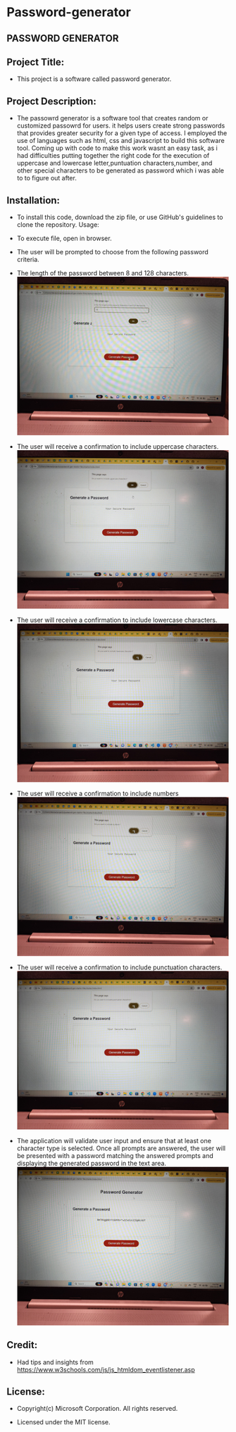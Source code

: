 # Password-generator
## PASSWORD GENERATOR

## Project Title:

* This project is a software called password generator.

## Project Description:

* The passowrd generator is a software tool that creates random or customized passowrd for users. it helps users create strong passwords that provides greater security for a given type of access. I employed the use of languages such as html, css and javascript to build this software tool. Coming up with code to make this work wasnt an easy task, as i had difficulties putting together the right code for the execution of uppercase and lowercase letter,puntuation characters,number, and other special characters to be generated as password which i was able to to figure out after.

## Installation:

* To install this code, download the zip file, or use GitHub's guidelines to clone the repository.
Usage:
 
* To execute file, open in browser.

* The user will be prompted to choose from the following password criteria. 

* The length of the password between 8 and 128 characters.
![alt text](assets/image/20240215_213323.jpg)

* The user will receive a confirmation to include uppercase characters.
![alt text](assets/image/20240215_213348.jpg)

* The user will receive a confirmation to include lowercase characters.
![alt text](assets/image/20240215_213354.jpg)

* The user will receive a confirmation to include numbers
![alt text](assets/image/20240215_213404.jpg)

* The user will receive a confirmation to include punctuation characters.
![alt text](assets/image/20240215_213411.jpg)

* The application will validate user input and ensure that at least one character type is selected. Once all prompts are answered, the user will be presented with a password matching the answered prompts and displaying the generated password in the text area.
![alt text](assets/image/20240215_213419.jpg)

## Credit:

* Had tips and insights from https://www.w3schools.com/js/js_htmldom_eventlistener.asp

## License:

* Copyright(c) Microsoft Corporation. All rights reserved.

* Licensed under the MIT license.

